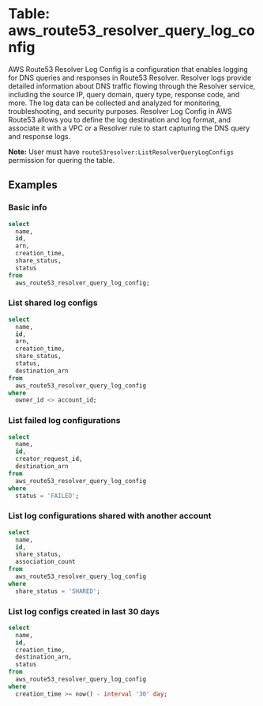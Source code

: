# Table: aws_route53_resolver_query_log_config

AWS Route53 Resolver Log Config is a configuration that enables logging for DNS queries and responses in Route53 Resolver. Resolver logs provide detailed information about DNS traffic flowing through the Resolver service, including the source IP, query domain, query type, response code, and more. The log data can be collected and analyzed for monitoring, troubleshooting, and security purposes. Resolver Log Config in AWS Route53 allows you to define the log destination and log format, and associate it with a VPC or a Resolver rule to start capturing the DNS query and response logs.

**Note:** User must have `route53resolver:ListResolverQueryLogConfigs` permission for quering the table.

## Examples

### Basic info

```sql
select
  name,
  id,
  arn,
  creation_time,
  share_status,
  status
from
  aws_route53_resolver_query_log_config;
```

### List shared log configs

```sql
select
  name,
  id,
  arn,
  creation_time,
  share_status,
  status,
  destination_arn
from
  aws_route53_resolver_query_log_config
where
  owner_id <> account_id;
```

### List failed log configurations

```sql
select
  name,
  id,
  creator_request_id,
  destination_arn
from
  aws_route53_resolver_query_log_config
where
  status = 'FAILED';
```

### List log configurations shared with another account

```sql
select
  name,
  id,
  share_status,
  association_count
from
  aws_route53_resolver_query_log_config
where
  share_status = 'SHARED';
```

### List log configs created in last 30 days

```sql
select
  name,
  id,
  creation_time,
  destination_arn,
  status
from
  aws_route53_resolver_query_log_config
where
  creation_time >= now() - interval '30' day;
```
